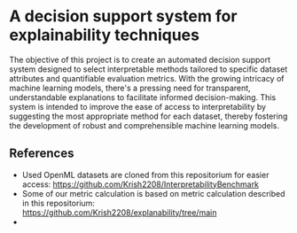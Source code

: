 # A decision support system for explainability techniques

The objective of this project is to create an automated decision support system designed to select interpretable methods tailored to specific dataset attributes and quantifiable evaluation metrics. With the growing intricacy of machine learning models, there's a pressing need for transparent, understandable explanations to facilitate informed decision-making. This system is intended to improve the ease of access to interpretability by suggesting the most appropriate method for each dataset, thereby fostering the development of robust and comprehensible machine learning models.

## References
- Used OpenML datasets are cloned from this repositorium for easier access: https://github.com/Krish2208/InterpretabilityBenchmark
- Some of our metric calculation is based on metric calculation described in this repositorium: https://github.com/Krish2208/explanability/tree/main
- 
